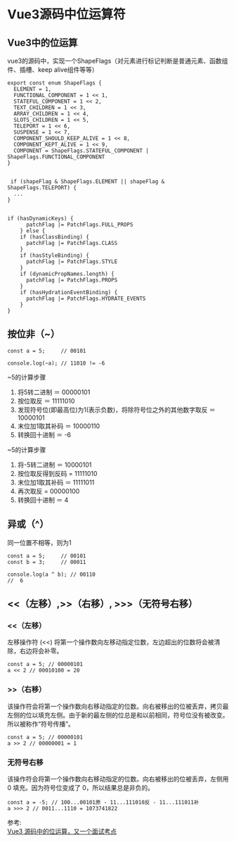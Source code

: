 # Vue3源码中位运算符
## Vue3中的位运算
vue3的源码中，实现一个ShapeFlags（对元素进行标记判断是普通元素、函数组件、插槽、keep alive组件等等）
``` 
export const enum ShapeFlags {
  ELEMENT = 1,
  FUNCTIONAL_COMPONENT = 1 << 1,
  STATEFUL_COMPONENT = 1 << 2,
  TEXT_CHILDREN = 1 << 3,
  ARRAY_CHILDREN = 1 << 4,
  SLOTS_CHILDREN = 1 << 5,
  TELEPORT = 1 << 6,
  SUSPENSE = 1 << 7,
  COMPONENT_SHOULD_KEEP_ALIVE = 1 << 8,
  COMPONENT_KEPT_ALIVE = 1 << 9,
  COMPONENT = ShapeFlags.STATEFUL_COMPONENT | ShapeFlags.FUNCTIONAL_COMPONENT
}


 if (shapeFlag & ShapeFlags.ELEMENT || shapeFlag & ShapeFlags.TELEPORT) {
  ...
}


if (hasDynamicKeys) {
      patchFlag |= PatchFlags.FULL_PROPS
    } else {
    if (hasClassBinding) {
      patchFlag |= PatchFlags.CLASS
    }
    if (hasStyleBinding) {
      patchFlag |= PatchFlags.STYLE
    }
    if (dynamicPropNames.length) {
      patchFlag |= PatchFlags.PROPS
    }
    if (hasHydrationEventBinding) {
      patchFlag |= PatchFlags.HYDRATE_EVENTS
    }
}
```
## 按位非（~）
``` 
const a = 5;     // 00101

console.log(~a); // 11010 != -6
```
~5的计算步骤
1. 将5转二进制 ＝ 00000101
2. 按位取反 ＝ 11111010
3. 发现符号位(即最高位)为1(表示负数)，将除符号位之外的其他数字取反 ＝ 10000101
4. 末位加1取其补码 ＝ 10000110
5. 转换回十进制 ＝ -6

~5的计算步骤
1. 将-5转二进制 ＝ 10000101
2. 按位取反得到反码 = 11111010
3. 末位加1取其补码 ＝ 11111011
4. 再次取反 = 00000100
5. 转换回十进制 ＝ 4
## 异或（^）
同一位置不相等，则为1
``` 
const a = 5;     // 00101
const b = 3;     // 00011

console.log(a ^ b); // 00110
//  6
```
## <<（左移）,>>（右移）, >>>（无符号右移）
### <<（左移）
左移操作符 (<<) 将第一个操作数向左移动指定位数，左边超出的位数将会被清除，右边将会补零。
``` 
const a = 5; // 00000101
a << 2 // 00010100 = 20
```
### >>（右移）
该操作符会将第一个操作数向右移动指定的位数。向右被移出的位被丢弃，拷贝最左侧的位以填充左侧。由于新的最左侧的位总是和以前相同，符号位没有被改变。所以被称作“符号传播”。
``` 
const a = 5; // 00000101
a >> 2 // 00000001 = 1
```
### 无符号右移
该操作符会将第一个操作数向右移动指定的位数。向右被移出的位被丢弃，左侧用 0 填充。因为符号位变成了 0，所以结果总是非负的。
``` 
const a = -5; // 100...00101原 - 11...111010反 - 11...111011补
a >>> 2 // 0011...1110 = 1073741822
```

参考:  
[Vue3 源码中的位运算，又一个面试考点](https://juejin.cn/post/6946032418520301605?content_source_url=https%3A%2F%2Fgithub.com%2Fvue3%2Fvue3-News)
